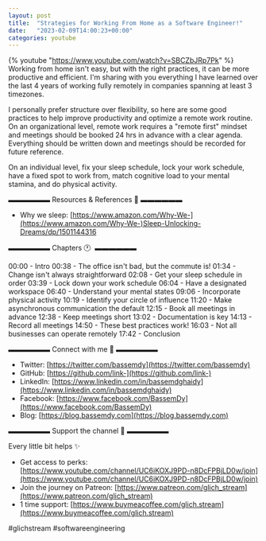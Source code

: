 ```yaml
---
layout: post
title:  "Strategies for Working From Home as a Software Engineer!"
date:   "2023-02-09T14:00:23+00:00"
categories: youtube
---
```

{% youtube  "https://www.youtube.com/watch?v=SBCZbJRp7Pk" %}
<br />
Working from home isn't easy, but with the right practices, it can be more productive and efficient. I'm sharing with you everything I have learned over the last 4 years of working fully remotely in companies spanning at least 3 timezones.

I personally prefer structure over flexibility, so here are some good practices to help improve productivity and optimize a remote work routine. On an organizational level, remote work requires a "remote first" mindset and meetings should be booked 24 hrs in advance with a clear agenda. Everything should be written down and meetings should be recorded for future reference. 

On an individual level, fix your sleep schedule, lock your work schedule, have a fixed spot to work from, match cognitive load to your mental stamina, and do physical activity.

▬▬▬▬▬▬ Resources &amp; References 📕 ▬▬▬▬▬▬

- Why we sleep: [https://www.amazon.com/Why-We-](https://www.amazon.com/Why-We-)Sleep-Unlocking-Dreams/dp/1501144316

▬▬▬▬▬▬ Chapters 🕐  ▬▬▬▬▬▬

00:00 - Intro
00:38 - The office isn't bad, but the commute is!
01:34 - Change isn't always straightforward
02:08 - Get your sleep schedule in order
03:39 - Lock down your work schedule
06:04 - Have a designated workspace
06:40 - Understand your mental states
09:06 - Incorporate physical activity
10:19 - Identify your circle of influence
11:20 - Make asynchronous communication the default
12:15 - Book all meetings in advance
12:38 - Keep meetings short
13:02 - Documentation is key
14:13 - Record all meetings
14:50 - These best practices work!
16:03 - Not all businesses can operate remotely
17:42 - Conclusion

▬▬▬▬▬▬ Connect with me 👋 ▬▬▬▬▬▬

- Twitter: [https://twitter.com/bassemdy](https://twitter.com/bassemdy)
- GitHub: [https://github.com/link-](https://github.com/link-)
- LinkedIn: [https://www.linkedin.com/in/bassemdghaidy](https://www.linkedin.com/in/bassemdghaidy)
- Facebook: [https://www.facebook.com/BassemDy](https://www.facebook.com/BassemDy)
- Blog: [https://blog.bassemdy.com](https://blog.bassemdy.com)

▬▬▬▬▬▬ Support the channel 💜 ▬▬▬▬▬▬

Every little bit helps ✨
- Get access to perks: [https://www.youtube.com/channel/UC6iKOXJ9PD-n8DcFPBjLD0w/join](https://www.youtube.com/channel/UC6iKOXJ9PD-n8DcFPBjLD0w/join)
- Join the journey on Patreon: [https://www.patreon.com/glich_stream](https://www.patreon.com/glich_stream)
- 1 time support: [https://www.buymeacoffee.com/glich.stream](https://www.buymeacoffee.com/glich.stream)

#glichstream #softwareengineering
